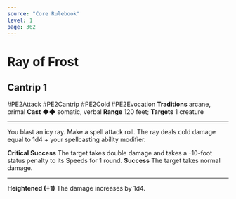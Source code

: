 ```yaml
---
source: "Core Rulebook"
level: 1
page: 362
---
```


# Ray of Frost
## Cantrip 1
#PE2Attack #PE2Cantrip #PE2Cold #PE2Evocation 
**Traditions** arcane, primal
**Cast** ◆◆ somatic, verbal
**Range** 120 feet; **Targets** 1 creature

-----
You blast an icy ray. Make a spell attack roll. The ray deals cold damage equal to 1d4 + your spellcasting ability modifier. 

**Critical Success** The target takes double damage and takes a -10-foot status penalty to its Speeds for 1 round. 
**Success** The target takes normal damage. 

---
**Heightened (+1)** The damage increases by 1d4.